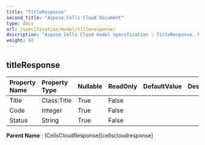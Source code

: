 ```yaml
---
title: "TitleResponse"
second_title: "Aspose.Cells Cloud Document"
type: docs
url: /specification/model/titleresponse/
description: "Aspose.Cells Cloud model specification : TitleResponse. Effortlessly handle Excel and other spreadsheet documents with features like opening, generating, editing, splitting, merging, comparing, and converting."
weight: 50
---
```


## **titleResponse**

 

| Property Name | Property Type | Nullable |  ReadOnly | DefaultValue | Description | 
| :- | :- | :- |:- |  :- | :- |
| Title | Class:Title | True |  False |  |  |  
| Code | Integer | True |  False |  |  |  
| Status | String | True |  False |  |  |  

**Parent Name** : (CellsCloudResponse)[cellscloudresponse]

